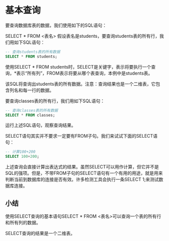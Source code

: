 # 基本查询

要查询数据库表的数据，我们使用如下的SQL语句：

SELECT * FROM <表名>
假设表名是students，要查询students表的所有行，我们用如下SQL语句：
```sql
-- 查询students表的所有数据
SELECT * FROM students;
```
使用SELECT * FROM students时，SELECT是关键字，表示将要执行一个查询，*表示“所有列”，FROM表示将要从哪个表查询，本例中是students表。

该SQL将查询出students表的所有数据。注意：查询结果也是一个二维表，它包含列名和每一行的数据。

要查询classes表的所有行，我们用如下SQL语句：
```sql
-- 查询classes表的所有数据
SELECT * FROM classes;
```
运行上述SQL语句，观察查询结果。

SELECT语句其实并不要求一定要有FROM子句。我们来试试下面的SELECT语句：
```sql
-- 计算100+200
SELECT 100+200;
```
上述查询会直接计算出表达式的结果。虽然SELECT可以用作计算，但它并不是SQL的强项。但是，不带FROM子句的SELECT语句有一个有用的用途，就是用来判断当前到数据库的连接是否有效。许多检测工具会执行一条SELECT 1;来测试数据库连接。

## 小结
使用SELECT查询的基本语句SELECT * FROM <表名>可以查询一个表的所有行和所有列的数据。

SELECT查询的结果是一个二维表。